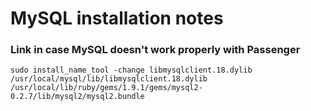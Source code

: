 # MySQL installation notes


### Link in case MySQL doesn't work properly with Passenger

```
sudo install_name_tool -change libmysqlclient.18.dylib /usr/local/mysql/lib/libmysqlclient.18.dylib /usr/local/lib/ruby/gems/1.9.1/gems/mysql2-0.2.7/lib/mysql2/mysql2.bundle
```
